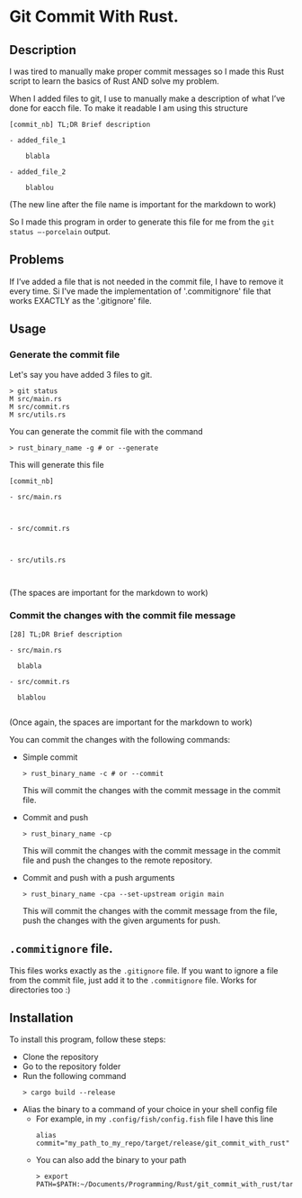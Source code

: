 # Git Commit With Rust.
## Description

I was tired to manually make proper commit messages so I made this Rust script to learn the basics of Rust AND solve my problem.

When I added files to git, I use to manually make a description of what I’ve done for eacch file. To make it readable I am using this structure

```
[commit_nb] TL;DR Brief description

- added_file_1

	blabla

- added_file_2

	blablou

```
(The new line after the file name is important for the markdown to work)

So I made this program in order to generate this file for me from the ```git status –-porcelain``` output.

## Problems

If I’ve added a file that is not needed in the commit file, I have to remove it every time.
Si I've made the implementation of '.commitignore' file that works EXACTLY as the '.gitignore' file.



## Usage

### Generate the commit file

Let's say you have added 3 files to git.

``` 
> git status 
M src/main.rs 
M src/commit.rs
M src/utils.rs
```

You can generate the commit file with the command

```
> rust_binary_name -g # or --generate
```

This will generate this file

```
[commit_nb]

- src/main.rs

  
  
- src/commit.rs

  

- src/utils.rs

    
```
(The spaces are important for the markdown to work)

### Commit the changes with the commit file message

```
[28] TL;DR Brief description

- src/main.rs

  blabla

- src/commit.rs
    
  blablou


```
(Once again, the spaces are important for the markdown to work)

You can commit the changes with the following commands:
- Simple commit
  ```
  > rust_binary_name -c # or --commit
  ```
  
  This will commit the changes with the commit message in the commit file.

- Commit and push
  ```
  > rust_binary_name -cp
  ```
  
  This will commit the changes with the commit message in the commit file and push the changes to the remote repository.

- Commit and push with a push arguments
  ```
  > rust_binary_name -cpa --set-upstream origin main
  ```
  
  This will commit the changes with the commit message from the file, push the changes with the given arguments for push.

## `.commitignore` file.

This files works exactly as the `.gitignore` file.
If you want to ignore a file from the commit file, just add it to the `.commitignore` file. Works for directories too :)

## Installation
To install this program, follow these steps:
- Clone the repository
- Go to the repository folder
- Run the following command
  ```
  > cargo build --release
  ```
- Alias the binary to a command of your choice in your shell config file
  - For example, in my `.config/fish/config.fish` file I have this line
    ```
    alias commit="my_path_to_my_repo/target/release/git_commit_with_rust"
    ```
  - You can also add the binary to your path
    ```
    > export PATH=$PATH:~/Documents/Programming/Rust/git_commit_with_rust/target/release
    ```
